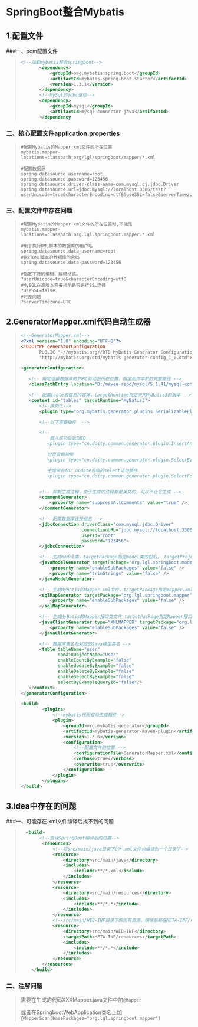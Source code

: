 # SpringBoot整合Mybatis

## 1.配置文件

###一、pom配置文件

>```xml
><!--加载mybatis整合springboot-->
>        <dependency>
>            <groupId>org.mybatis.spring.boot</groupId>
>            <artifactId>mybatis-spring-boot-starter</artifactId>
>            <version>1.3.1</version>
>        </dependency>
>        <!--MySql的jdbc驱动-->
>        <dependency>
>            <groupId>mysql</groupId>
>            <artifactId>mysql-connector-java</artifactId>
>        </dependency  
>```

### 二、核心配置文件application.properties

> ```properties
> #配置Mybatis的Mapper.xml文件的所在位置
> mybatis.mapper-locations=classpath:org/lgl/springboot/mapper/*.xml
> 
> #配置数据源
> spring.datasource.username=root
> spring.datasource.password=123456
> spring.datasource.driver-class-name=com.mysql.cj.jdbc.Driver
> spring.datasource.url=jdbc:mysql://localhost:3306/test?userUnicode=true&characterEncoding=utf8&useSSL=false&serverTimezone=UTC
> ```

### 三、配置文件中存在问题

>```properties
>#配置Mybatis的Mapper.xml文件的所在位置时,不能是
>mybatis.mapper-locations=classpath:org.lgl.springboot.mapper.*.xml
>
>#用于执行DML脚本的数据库的用户名
>spring.datasource.data-username=root
>#执行DML脚本的数据库的密码
>spring.datasource.data-password=123456 
>
>#指定字符的编码、解码格式。
>?userUnicode=true&characterEncoding=utf8
>#MySQL在高版本需要指明是否进行SSL连接
>?useSSL=false 
>#时差问题
>?serverTimezone=UTC
>```

## 2.GeneratorMapper.xml代码自动生成器

>```xml
><!--GeneratorMapper.xml-->
><?xml version="1.0" encoding="UTF-8"?>
><!DOCTYPE generatorConfiguration
>        PUBLIC "-//mybatis.org//DTD MyBatis Generator Configuration 1.0//EN"
>        "http://mybatis.org/dtd/mybatis-generator-config_1_0.dtd">
>
><generatorConfiguration>
>
>    <!-- 指定连接数据库的JDBC驱动包所在位置，指定到你本机的完整路径 -->
>    <classPathEntry location="D:/maven-repo/mysql/5.1.41/mysql-connector-java-5.1.41.jar"/>
>
>    <!-- 配置table表信息内容体，targetRuntime指定采用MyBatis3的版本 -->
>    <context id="tables" targetRuntime="MyBatis3">
>        <!--序列化-->
>        <plugin type="org.mybatis.generator.plugins.SerializablePlugin"/>
>
>        <!--以下需要插件  -->
>
>        <!--
>            插入成功后返回ID
>           <plugin type="cn.doity.common.generator.plugin.InsertAndReturnKeyPlugin"/>
>
>           分页查询功能
>           <plugin type="cn.doity.common.generator.plugin.SelectByPagePlugin"/>
>
>           生成带有for update后缀的select语句插件
>           <plugin type="cn.doity.common.generator.plugin.SelectForUpdatePlugin"/> -->
>
>
>        <!-- 抑制生成注释，由于生成的注释都是英文的，可以不让它生成 -->
>        <commentGenerator>
>            <property name="suppressAllComments" value="true" />
>        </commentGenerator>
>
>        <!-- 配置数据库连接信息 -->
>        <jdbcConnection driverClass="com.mysql.jdbc.Driver"
>                        connectionURL="jdbc:mysql://localhost:3306/test"
>                        userId="root"
>                        password="123456">
>        </jdbcConnection>
>
>        <!-- 生成model类，targetPackage指定model类的包名， targetProject指定生成的model放在idea的哪个工程下面-->
>        <javaModelGenerator targetPackage="org.lgl.springboot.model" targetProject="src/main/java">
>            <property name="enableSubPackages" value="false" />
>            <property name="trimStrings" value="false" />
>        </javaModelGenerator>
>
>        <!-- 生成MyBatis的Mapper.xml文件，targetPackage指定mapper.xml文件的包名， targetProject指定生成的mapper.xml放在idea的哪个工程下面 -->
>        <sqlMapGenerator targetPackage="org.lgl.springboot.mapper" targetProject="src/main/java">
>            <property name="enableSubPackages" value="false" />
>        </sqlMapGenerator>
>
>        <!-- 生成MyBatis的Mapper接口类文件,targetPackage指定Mapper接口类的包名， targetProject指定生成的Mapper接口放在idea的哪个工程下面 -->
>        <javaClientGenerator type="XMLMAPPER" targetPackage="org.lgl.springboot.mapper" targetProject="src/main/java">
>            <property name="enableSubPackages" value="false" />
>        </javaClientGenerator>
>
>        <!-- 数据库表名及对应的Java模型类名 -->
>        <table tableName="user"
>               domainObjectName="User"
>               enableCountByExample="false"
>               enableUpdateByExample="false"
>               enableDeleteByExample="false"
>               enableSelectByExample="false"
>               selectByExampleQueryId="false"/>
>    </context>
></generatorConfiguration>
>```

> ```xml
> <build>
>         <plugins>
>             <!--mybatis代码自动生成插件-->
>             <plugin>
>                 <groupId>org.mybatis.generator</groupId>
>                 <artifactId>mybatis-generator-maven-plugin</artifactId>
>                 <version>1.3.6</version>
>                 <configuration>
>                     <!--配置文件的位置 -->
>                     <configurationFile>GeneratorMapper.xml</configurationFile>
>                     <verbose>true</verbose>
>                     <overwrite>true</overwrite>
>                 </configuration>
>             </plugin>
>         </plugins>
> </build>
> ```

## 3.idea中存在的问题

###一、可能存在.xml文件编译后找不到的问题

> ```xml
> 	<build>
> 		 <!--告诉SpringBoot编译后的位置-->
>         <resources>
>             <!--将src/main/java目录下的*.xml文件也编译到一个目录下-->
>             <resource>
>                 <directory>src/main/java</directory>
>                 <includes>
>                     <include>**/*.xml</include>
>                 </includes>
>             </resource>
>             <resource>
>                 <directory>src/main/resources</directory>
>                 <includes>
>                     <include>**/*.*</include>
>                 </includes>
>             </resource>
>             <!--src/main/WEB-INF目录下的所有资源，编译后都在META-INF/resources目录下-->
>             <resource>
>                 <directory>src/main/WEB-INF</directory>
>                 <targetPath>META-INF/resources</targetPath>
>                 <includes>
>                     <include>**/*.*</include>
>                 </includes>
>             </resource>
>         </resources>
>     </build>         
> ```

### 二、注解问题

>需要在生成的代码XXXMapper.java文件中加`@Mapper`
>
>或者在SpringbootWebApplication类名上加`@MapperScan(basePackages="org.lgl.springboot.mapper")`



